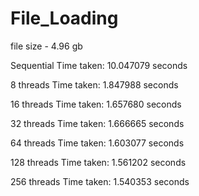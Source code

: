 # File_Loading

file size - 4.96 gb

Sequential
Time taken: 10.047079 seconds

8 threads
Time taken: 1.847988 seconds

16 threads 
Time taken: 1.657680 seconds

32 threads 
Time taken: 1.666665 seconds

64 threads 
Time taken: 1.603077 seconds

128 threads 
Time taken: 1.561202 seconds

256 threads 
Time taken: 1.540353 seconds
